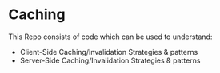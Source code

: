 # Caching
This Repo consists of code which can be used to understand: 
- Client-Side Caching/Invalidation Strategies & patterns
- Server-Side Caching/Invalidation Strategies & patterns
